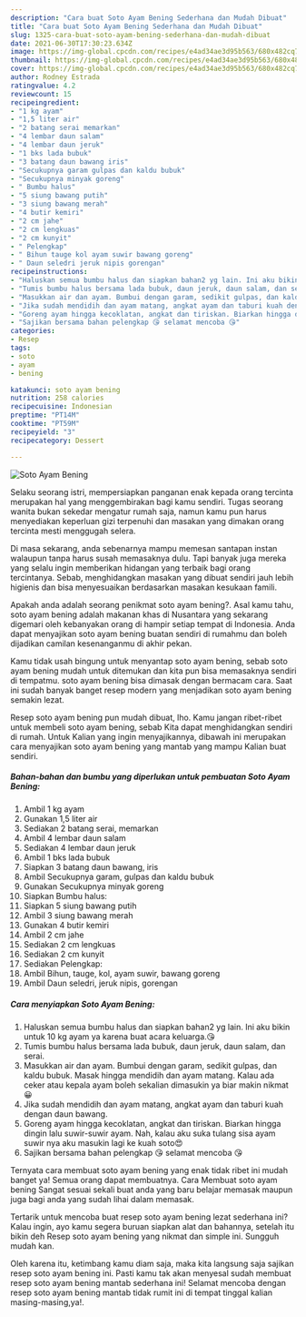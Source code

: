 ```yaml
---
description: "Cara buat Soto Ayam Bening Sederhana dan Mudah Dibuat"
title: "Cara buat Soto Ayam Bening Sederhana dan Mudah Dibuat"
slug: 1325-cara-buat-soto-ayam-bening-sederhana-dan-mudah-dibuat
date: 2021-06-30T17:30:23.634Z
image: https://img-global.cpcdn.com/recipes/e4ad34ae3d95b563/680x482cq70/soto-ayam-bening-foto-resep-utama.jpg
thumbnail: https://img-global.cpcdn.com/recipes/e4ad34ae3d95b563/680x482cq70/soto-ayam-bening-foto-resep-utama.jpg
cover: https://img-global.cpcdn.com/recipes/e4ad34ae3d95b563/680x482cq70/soto-ayam-bening-foto-resep-utama.jpg
author: Rodney Estrada
ratingvalue: 4.2
reviewcount: 15
recipeingredient:
- "1 kg ayam"
- "1,5 liter air"
- "2 batang serai memarkan"
- "4 lembar daun salam"
- "4 lembar daun jeruk"
- "1 bks lada bubuk"
- "3 batang daun bawang iris"
- "Secukupnya garam gulpas dan kaldu bubuk"
- "Secukupnya minyak goreng"
- " Bumbu halus"
- "5 siung bawang putih"
- "3 siung bawang merah"
- "4 butir kemiri"
- "2 cm jahe"
- "2 cm lengkuas"
- "2 cm kunyit"
- " Pelengkap"
- " Bihun tauge kol ayam suwir bawang goreng"
- " Daun seledri jeruk nipis gorengan"
recipeinstructions:
- "Haluskan semua bumbu halus dan siapkan bahan2 yg lain. Ini aku bikin untuk 10 kg ayam ya karena buat acara keluarga.😘"
- "Tumis bumbu halus bersama lada bubuk, daun jeruk, daun salam, dan serai."
- "Masukkan air dan ayam. Bumbui dengan garam, sedikit gulpas, dan kaldu bubuk. Masak hingga mendidih dan ayam matang. Kalau ada ceker atau kepala ayam boleh sekalian dimasukin ya biar makin nikmat😀"
- "Jika sudah mendidih dan ayam matang, angkat ayam dan taburi kuah dengan daun bawang."
- "Goreng ayam hingga kecoklatan, angkat dan tiriskan. Biarkan hingga dingin lalu suwir-suwir ayam. Nah, kalau aku suka tulang sisa ayam suwir nya aku masukin lagi ke kuah soto😍"
- "Sajikan bersama bahan pelengkap 😘 selamat mencoba 😘"
categories:
- Resep
tags:
- soto
- ayam
- bening

katakunci: soto ayam bening 
nutrition: 258 calories
recipecuisine: Indonesian
preptime: "PT14M"
cooktime: "PT59M"
recipeyield: "3"
recipecategory: Dessert

---
```



![Soto Ayam Bening](https://img-global.cpcdn.com/recipes/e4ad34ae3d95b563/680x482cq70/soto-ayam-bening-foto-resep-utama.jpg)

Selaku seorang istri, mempersiapkan panganan enak kepada orang tercinta merupakan hal yang menggembirakan bagi kamu sendiri. Tugas seorang  wanita bukan sekedar mengatur rumah saja, namun kamu pun harus menyediakan keperluan gizi terpenuhi dan masakan yang dimakan orang tercinta mesti menggugah selera.

Di masa  sekarang, anda sebenarnya mampu memesan santapan instan walaupun tanpa harus susah memasaknya dulu. Tapi banyak juga mereka yang selalu ingin memberikan hidangan yang terbaik bagi orang tercintanya. Sebab, menghidangkan masakan yang dibuat sendiri jauh lebih higienis dan bisa menyesuaikan berdasarkan masakan kesukaan famili. 



Apakah anda adalah seorang penikmat soto ayam bening?. Asal kamu tahu, soto ayam bening adalah makanan khas di Nusantara yang sekarang digemari oleh kebanyakan orang di hampir setiap tempat di Indonesia. Anda dapat menyajikan soto ayam bening buatan sendiri di rumahmu dan boleh dijadikan camilan kesenanganmu di akhir pekan.

Kamu tidak usah bingung untuk menyantap soto ayam bening, sebab soto ayam bening mudah untuk ditemukan dan kita pun bisa memasaknya sendiri di tempatmu. soto ayam bening bisa dimasak dengan bermacam cara. Saat ini sudah banyak banget resep modern yang menjadikan soto ayam bening semakin lezat.

Resep soto ayam bening pun mudah dibuat, lho. Kamu jangan ribet-ribet untuk membeli soto ayam bening, sebab Kita dapat menghidangkan sendiri di rumah. Untuk Kalian yang ingin menyajikannya, dibawah ini merupakan cara menyajikan soto ayam bening yang mantab yang mampu Kalian buat sendiri.

<!--inarticleads1-->

##### Bahan-bahan dan bumbu yang diperlukan untuk pembuatan Soto Ayam Bening:

1. Ambil 1 kg ayam
1. Gunakan 1,5 liter air
1. Sediakan 2 batang serai, memarkan
1. Ambil 4 lembar daun salam
1. Sediakan 4 lembar daun jeruk
1. Ambil 1 bks lada bubuk
1. Siapkan 3 batang daun bawang, iris
1. Ambil Secukupnya garam, gulpas dan kaldu bubuk
1. Gunakan Secukupnya minyak goreng
1. Siapkan  Bumbu halus:
1. Siapkan 5 siung bawang putih
1. Ambil 3 siung bawang merah
1. Gunakan 4 butir kemiri
1. Ambil 2 cm jahe
1. Sediakan 2 cm lengkuas
1. Sediakan 2 cm kunyit
1. Sediakan  Pelengkap:
1. Ambil  Bihun, tauge, kol, ayam suwir, bawang goreng
1. Ambil  Daun seledri, jeruk nipis, gorengan




<!--inarticleads2-->

##### Cara menyiapkan Soto Ayam Bening:

1. Haluskan semua bumbu halus dan siapkan bahan2 yg lain. Ini aku bikin untuk 10 kg ayam ya karena buat acara keluarga.😘
1. Tumis bumbu halus bersama lada bubuk, daun jeruk, daun salam, dan serai.
1. Masukkan air dan ayam. Bumbui dengan garam, sedikit gulpas, dan kaldu bubuk. Masak hingga mendidih dan ayam matang. Kalau ada ceker atau kepala ayam boleh sekalian dimasukin ya biar makin nikmat😀
1. Jika sudah mendidih dan ayam matang, angkat ayam dan taburi kuah dengan daun bawang.
1. Goreng ayam hingga kecoklatan, angkat dan tiriskan. Biarkan hingga dingin lalu suwir-suwir ayam. Nah, kalau aku suka tulang sisa ayam suwir nya aku masukin lagi ke kuah soto😍
1. Sajikan bersama bahan pelengkap 😘 selamat mencoba 😘




Ternyata cara membuat soto ayam bening yang enak tidak ribet ini mudah banget ya! Semua orang dapat membuatnya. Cara Membuat soto ayam bening Sangat sesuai sekali buat anda yang baru belajar memasak maupun juga bagi anda yang sudah lihai dalam memasak.

Tertarik untuk mencoba buat resep soto ayam bening lezat sederhana ini? Kalau ingin, ayo kamu segera buruan siapkan alat dan bahannya, setelah itu bikin deh Resep soto ayam bening yang nikmat dan simple ini. Sungguh mudah kan. 

Oleh karena itu, ketimbang kamu diam saja, maka kita langsung saja sajikan resep soto ayam bening ini. Pasti kamu tak akan menyesal sudah membuat resep soto ayam bening mantab sederhana ini! Selamat mencoba dengan resep soto ayam bening mantab tidak rumit ini di tempat tinggal kalian masing-masing,ya!.


